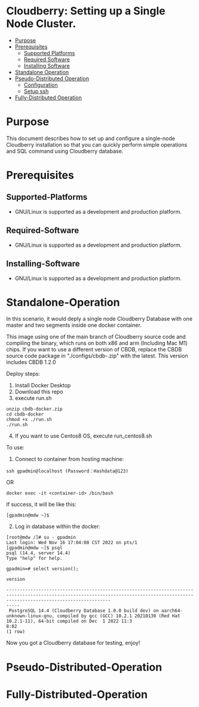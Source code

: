 Cloudberry: Setting up a Single Node Cluster.
=================

<!--ts-->
   * [Purpose](#purpose)
   * [Prerequisites](#prerequisites)
      * [Supported Platforms](#Supported-Platforms)
      * [Required Software](#Required-Software)
      * [Installing Software](#Installing-Software)
   * [Standalone Operation](#Standalone-Operation)
   * [Pseudo-Distributed Operation](#Pseudo-Distributed-Operation)
      * [Configuration](#Configuration)
      * [Setup ssh](#Setup-ssh)
   * [Fully-Distributed Operation](#Fully-Distributed-Operation)
<!--te-->

Purpose
============

This document describes how to set up and configure a single-node Cloudberry installation so that you can quickly perform simple operations and SQL command using Cloudberry database.

Prerequisites
============

Supported-Platforms
-----
* GNU/Linux is supported as a development and production platform.

Required-Software
-----
* GNU/Linux is supported as a development and production platform.

Installing-Software
-----
* GNU/Linux is supported as a development and production platform.

Standalone-Operation
============

In this scenario, it would deply a single node Cloudberry Database with one master and two segments inside one docker container.

This image using one of the main branch of Cloudberry source code and compiling the binary, which runs on both x86 and arm (Including Mac M1) chips. 
If you want to use a different version of CBDB, replace the CBDB source code package in "./configs/cbdb-<XXX>.zip" with the latest.
This version includes CBDB 1.2.0


Deploy steps:

1. Install Docker Desktop
2. Download this repo
3. execute run.sh

```
unzip cbdb-docker.zip
cd cbdb-docker
chmod +x ./run.sh
./run.sh
```

4. If you want to use Centos8 OS, execute run_centos8.sh

To use:

1. Connect to container from hosting machine:
```
ssh gpadmin@localhost (Password：Hashdata@123)
```
OR
```
docker exec -it <container-id> /bin/bash
```
If success, it will be like this:
```
[gpadmin@mdw ~]$
```
2. Log in database within the docker:

```
[root@mdw /]# su - gpadmin
Last login: Wed Nov 16 17:04:08 CST 2022 on pts/1
[gpadmin@mdw ~]$ psql
psql (14.4, server 14.4)
Type "help" for help.

gpadmin=# select version();
                                                                                        version

-----------------------------------------------------------------------------------------------------------------------------------------------------------------------------------
-----
 PostgreSQL 14.4 (Cloudberry Database 1.0.0 build dev) on aarch64-unknown-linux-gnu, compiled by gcc (GCC) 10.2.1 20210130 (Red Hat 10.2.1-11), 64-bit compiled on Dec  1 2022 11:3
8:02
(1 row)
```

Now you got a Cloudberry database for testing, enjoy!



Pseudo-Distributed-Operation
============

Fully-Distributed-Operation
============
